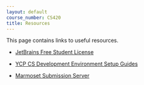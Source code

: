 ```yaml
---
layout: default
course_number: CS420
title: Resources
---
```


This page contains links to useful resources.

- [JetBrains Free Student License](https://www.jetbrains.com/shop/eform/students)

- [YCP CS Development Environment Setup Guides](https://ycpcs.github.io/dev-env-setup-guide/)

- [Marmoset Submission Server](https://cs.ycp.edu/marmoset/)
